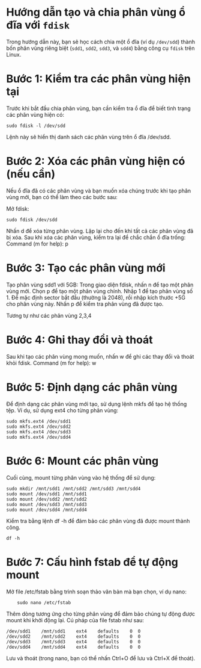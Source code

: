# Hướng dẫn tạo và chia phân vùng ổ đĩa với `fdisk`

Trong hướng dẫn này, bạn sẽ học cách chia một ổ đĩa (ví dụ `/dev/sdd`) thành bốn phân vùng riêng biệt (`sdd1`, `sdd2`, `sdd3`, và `sdd4`) bằng công cụ `fdisk` trên Linux.

# Bước 1: Kiểm tra các phân vùng hiện tại

Trước khi bắt đầu chia phân vùng, bạn cần kiểm tra ổ đĩa để biết tình trạng các phân vùng hiện có:

    sudo fdisk -l /dev/sdd
    
Lệnh này sẽ hiển thị danh sách các phân vùng trên ổ đĩa /dev/sdd.

# Bước 2: Xóa các phân vùng hiện có (nếu cần)

Nếu ổ đĩa đã có các phân vùng và bạn muốn xóa chúng trước khi tạo phân vùng mới, bạn có thể làm theo các bước sau:

Mở fdisk:

    sudo fdisk /dev/sdd

Nhấn d để xóa từng phân vùng. Lặp lại cho đến khi tất cả các phân vùng đã bị xóa.
Sau khi xóa các phân vùng, kiểm tra lại để chắc chắn ổ đĩa trống:
Command (m for help): p

# Bước 3: Tạo các phân vùng mới

Tạo phân vùng sdd1 với 5GB:
Trong giao diện fdisk, nhấn n để tạo một phân vùng mới.
Chọn p để tạo một phân vùng chính.
Nhập 1 để tạo phân vùng số 1.
Để mặc định sector bắt đầu (thường là 2048), rồi nhập kích thước +5G cho phân vùng này.
Nhấn p để kiểm tra phân vùng đã được tạo.

Tương tự như các phân vùng 2,3,4

# Bước 4: Ghi thay đổi và thoát

Sau khi tạo các phân vùng mong muốn, nhấn w để ghi các thay đổi và thoát khỏi fdisk.
Command (m for help): w

# Bước 5: Định dạng các phân vùng

Để định dạng các phân vùng mới tạo, sử dụng lệnh mkfs để tạo hệ thống tệp. Ví dụ, sử dụng ext4 cho từng phân vùng:

    sudo mkfs.ext4 /dev/sdd1
    sudo mkfs.ext4 /dev/sdd2
    sudo mkfs.ext4 /dev/sdd3
    sudo mkfs.ext4 /dev/sdd4

# Bước 6: Mount các phân vùng
Cuối cùng, mount từng phân vùng vào hệ thống để sử dụng:

    sudo mkdir /mnt/sdd1 /mnt/sdd2 /mnt/sdd3 /mnt/sdd4
    sudo mount /dev/sdd1 /mnt/sdd1
    sudo mount /dev/sdd2 /mnt/sdd2
    sudo mount /dev/sdd3 /mnt/sdd3
    sudo mount /dev/sdd4 /mnt/sdd4

Kiểm tra bằng lệnh df -h để đảm bảo các phân vùng đã được mount thành công.

    df -h
    
# Bước 7: Cấu hình fstab để tự động mount

Mở file /etc/fstab bằng trình soạn thảo văn bản mà bạn chọn, ví dụ nano:

        sudo nano /etc/fstab
        
Thêm dòng tương ứng cho từng phân vùng để đảm bảo chúng tự động được mount khi khởi động lại. Cú pháp của file fstab như sau:

    /dev/sdd1    /mnt/sdd1    ext4    defaults    0  0
    /dev/sdd2    /mnt/sdd2    ext4    defaults    0  0
    /dev/sdd3    /mnt/sdd3    ext4    defaults    0  0
    /dev/sdd4    /mnt/sdd4    ext4    defaults    0  0

Lưu và thoát (trong nano, bạn có thể nhấn Ctrl+O để lưu và Ctrl+X để thoát).
